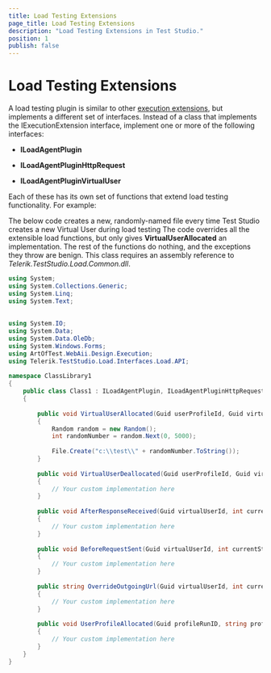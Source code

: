 ```yaml
---
title: Load Testing Extensions
page_title: Load Testing Extensions
description: "Load Testing Extensions in Test Studio."
position: 1
publish: false
---
```

# Load Testing Extensions

A load testing plugin is similar to other <a href="/advanced-topics/coded-samples/general/execution-extensions" target="_blank">execution extensions</a>, but implements a different set of interfaces. Instead of a class that implements the IExecutionExtension interface, implement one or more of the following interfaces:

* **ILoadAgentPlugin**

* **ILoadAgentPluginHttpRequest**

* **ILoadAgentPluginVirtualUser**

Each of these has its own set of functions that extend load testing functionality. For example: 

The below code creates a new, randomly-named file every time Test Studio creates a new Virtual User during load testing The code overrides all the extensible load functions, but only gives **VirtualUserAllocated** an implementation. The rest of the functions do nothing, and the exceptions they throw are benign. This class requires an assembly reference to *Telerik.TestStudio.Load.Common.dll*.

```C#
using System;
using System.Collections.Generic;
using System.Linq;
using System.Text;
 
 
using System.IO;
using System.Data;
using System.Data.OleDb;
using System.Windows.Forms;
using ArtOfTest.WebAii.Design.Execution;
using Telerik.TestStudio.Load.Interfaces.Load.API;
 
namespace ClassLibrary1
{
    public class Class1 : ILoadAgentPlugin, ILoadAgentPluginHttpRequest, ILoadAgentPluginVirtualUser
    {
 
        public void VirtualUserAllocated(Guid userProfileId, Guid virtualUserId)
        {
            Random random = new Random();
            int randomNumber = random.Next(0, 5000);
 
            File.Create("c:\\test\\" + randomNumber.ToString());
        }
 
        public void VirtualUserDeallocated(Guid userProfileId, Guid virtualUserId)
        {
            // Your custom implementation here
        }
 
        public void AfterResponseReceived(Guid virtualUserId, int currentStepIndex, System.Net.HttpWebResponse response)
        {
            // Your custom implementation here
        }
 
        public void BeforeRequestSent(Guid virtualUserId, int currentStepIndex, System.Net.HttpWebRequest request)
        {
            // Your custom implementation here
        }
 
        public string OverrideOutgoingUrl(Guid virtualUserId, int currentStepIndex, string url)
        {
            // Your custom implementation here
        }
 
        public void UserProfileAllocated(Guid profileRunID, string profileFriendlyName)
        {
            // Your custom implementation here
        }
    }
}
```
